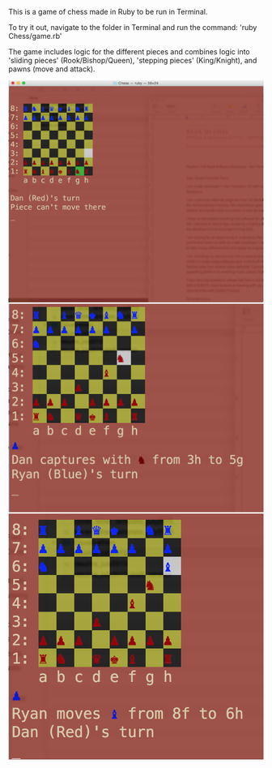 This is a game of chess made in Ruby to be run in Terminal.

To try it out, navigate to the folder in Terminal and run the command:
'ruby Chess/game.rb'

The game includes logic for the different pieces and combines logic into 'sliding pieces' (Rook/Bishop/Queen), 'stepping pieces' (King/Knight), and pawns (move and attack).

![ScreenShot 1](./ScreenShot1.png)
![ScreenShot 2](./ScreenShot2.png)
![ScreenShot 3](./ScreenShot3.png)
